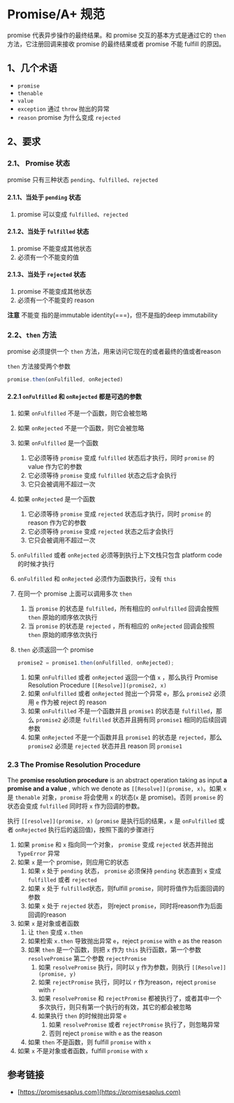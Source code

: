 # Promise/A+ 规范

promise 代表异步操作的最终结果。和 promise 交互的基本方式是通过它的 `then` 方法，它注册回调来接收 promise 的最终结果或者 promise 不能 fulfill 的原因。

## 1、几个术语
- `promise`
- `thenable`
- `value`
- `exception` 通过 `throw` 抛出的异常
- `reason` promise 为什么变成 `rejected`

## 2、要求

### 2.1、 Promise 状态

promise 只有三种状态 `pending`、`fulfilled`、`rejected`

#### 2.1.1、当处于 `pending` 状态
1. promise 可以变成 `fulfilled`、`rejected`

#### 2.1.2、当处于 `fulfilled` 状态
1. promise 不能变成其他状态
1. 必须有一个不能变的值

#### 2.1.3、当处于 `rejected` 状态
1. promise 不能变成其他状态
1. 必须有一个不能变的 reason

**注意** 不能变 指的是immutable identity(===)，但不是指的deep immutability

### 2.2、`then` 方法

promise 必须提供一个 `then` 方法，用来访问它现在的或者最终的值或者reason

`then` 方法接受两个参数

```js
promise.then(onFulfilled, onRejected)
```

#### 2.2.1 `onFulfilled` 和 `onRejected` 都是可选的参数
1. 如果 `onFulfilled` 不是一个函数，则它会被忽略
1. 如果 `onRejected` 不是一个函数，则它会被忽略
1. 如果 `onFulfilled` 是一个函数
    1. 它必须等待 `promise` 变成 `fulfilled` 状态后才执行，同时 `promise` 的 value 作为它的参数
    1. 它必须等待 `promise` 变成 `fulfilled` 状态之后才会执行
    1. 它只会被调用不超过一次
1. 如果 `onRejected` 是一个函数
    1. 它必须等待 `promise` 变成 `rejected` 状态后才执行，同时 `promise` 的 reason 作为它的参数
    1. 它必须等待 `promise` 变成 `rejected` 状态之后才会执行
    1. 它只会被调用不超过一次
1. `onFulfilled` 或者 `onRejected` 必须等到执行上下文栈只包含 platform code 的时候才执行
1. `onFulfilled` 和 `onRejected` 必须作为函数执行，没有 `this`
1. 在同一个 promise 上面可以调用多次 `then`
    1. 当 `promise` 的状态是 `fulfilled`，所有相应的 `onFulfilled` 回调会按照 `then` 原始的顺序依次执行
    1. 当 `promise` 的状态是 `rejected` ，所有相应的 `onRejected` 回调会按照 `then` 原始的顺序依次执行
1. `then` 必须返回一个 promise

    ```js
    promise2 = promise1.then(onFulfilled, onRejected);
    ```
    1. 如果 `onFulfilled` 或者 `onRejected` 返回一个值 `x` ，那么执行 Promise Resolution Procedure `[[Resolve]](promise2, x)`
    1. 如果 `onFulfilled` 或者 `onRejected` 抛出一个异常 `e`，那么 `promise2` 必须用 `e` 作为被 reject 的 reason
    1. 如果 `onFulfilled` 不是一个函数并且 `promise1` 的状态是 `fulfilled`，那么 `promise2` 必须是 `fulfilled` 状态并且拥有同 `promise1` 相同的后续回调参数
    1. 如果 `onRejected` 不是一个函数并且 `promise1` 的状态是 `rejected`，那么 `promise2` 必须是 `rejected` 状态并且 reason 同 `promise1`

### 2.3 The Promise Resolution Procedure

The **promise resolution procedure** is an abstract operation taking as input **a promise and a value** , which we denote as `[[Resolve]](promise, x)`。如果 `x` 是 `thenable` 对象，`promise` 将会使用 `x` 的状态(`x` 是 promise)。否则 `promise` 的状态会变成 `fulfilled` 同时将 `x` 作为回调的参数。

执行 `[[resolve]](promise, x)` (`promise` 是执行后的结果，`x` 是 `onFulfilled` 或者 `onRejected` 执行后的返回值)，按照下面的步骤进行

1. 如果 `promise` 和 `x` 指向同一个对象， `promise` 变成 `rejected` 状态并抛出 `TypeError` 异常
1. 如果 `x` 是一个 promise，则应用它的状态
    1. 如果 `x` 处于 `pending` 状态， `promise` 必须保持 `pending` 状态直到 `x` 变成 `fulfilled` 或者 `rejected`
    1. 如果 `x` 处于 `fulfilled`状态，则fulfill `promise`，同时将值作为后面回调的参数
    1. 如果 `x` 处于 `rejected` 状态， 则reject `promise`，同时将reason作为后面回调的reason
1. 如果 `x` 是对象或者函数
    1. 让 `then` 变成 `x.then`
    1. 如果检索 `x.then` 导致抛出异常 `e`，reject `promise` with `e` as the reason
    1.  如果 `then` 是一个函数，则把 `x` 作为 `this` 执行函数，第一个参数 `resolvePromise` 第二个参数 `rejectPromise`
        1. 如果 `resolvePromise` 执行，同时以 `y` 作为参数，则执行 `[[Resolve]](promise, y)`
        1. 如果 `rejectPromise` 执行，同时以 `r` 作为reason，reject `promise` with `r`
        1. 如果 `resolvePromise` 和 `rejectPromise` 都被执行了，或者其中一个多次执行，则只有第一个执行的有效，其它的都会被忽略
        1. 如果执行 `then` 的时候抛出异常 `e`
            1. 如果 `resolvePromise` 或者 `rejectPromise` 执行了，则忽略异常
            1. 否则 reject `promise` with `e` as the reason
    1. 如果 `then` 不是函数，则 fulfill `promise` with `x`
1. 如果 `x` 不是对象或者函数，fulfill `promise` with `x`


## 参考链接

- [https://promisesaplus.com](https://promisesaplus.com)
